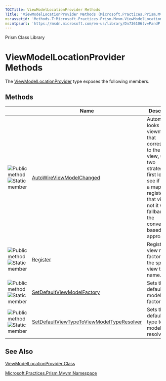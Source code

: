 ```yaml
---
TOCTitle: ViewModelLocationProvider Methods
Title: 'ViewModelLocationProvider Methods (Microsoft.Practices.Prism.Mvvm)'
ms:assetid: 'Methods.T:Microsoft.Practices.Prism.Mvvm.ViewModelLocationProvider'
ms:mtpsurl: 'https://msdn.microsoft.com/en-us/library/Dn736106(v=PandP.50)'
---
```


Prism Class Library

ViewModelLocationProvider Methods
=================================

The [ViewModelLocationProvider](https://msdn.microsoft.com/t:microsoft.practices.prism.mvvm.viewmodellocationprovider) type exposes the following members.

Methods
-------

<span id="methodTableToggle"></span>
<table>

<thead>
<tr class="header">
<th> </th>
<th>Name</th>
<th>Description</th>
</tr>
</thead>
<tbody>
<tr class="odd">
<td><img src="https://msdn.microsoft.com/en-us/Dn736106.pubmethod(en-us,PandP.50).gif" title="Public method" /><img src="https://msdn.microsoft.com/en-us/Dn736106.static(en-us,PandP.50).gif" title="Static member" /></td>
<td><a href="https://msdn.microsoft.com/m:microsoft.practices.prism.mvvm.viewmodellocationprovider.autowireviewmodelchanged(microsoft.practices.prism.mvvm.iview)">AutoWireViewModelChanged</a></td>
<td><div class="summary">
Automatically looks up the viewmodel that corresponds to the current view, using two strategies: It first looks to see if there is a mapping registered for that view, if not it will fallback to the convention based approach.
</div></td>
</tr>
<tr class="even">
<td><img src="https://msdn.microsoft.com/en-us/Dn736106.pubmethod(en-us,PandP.50).gif" title="Public method" /><img src="https://msdn.microsoft.com/en-us/Dn736106.static(en-us,PandP.50).gif" title="Static member" /></td>
<td><a href="https://msdn.microsoft.com/m:microsoft.practices.prism.mvvm.viewmodellocationprovider.register(system.string%2csystem.func%7bsystem.object%7d)">Register</a></td>
<td><div class="summary">
Registers the view model factory for the specified view type name.
</div></td>
</tr>
<tr class="odd">
<td><img src="https://msdn.microsoft.com/en-us/Dn736106.pubmethod(en-us,PandP.50).gif" title="Public method" /><img src="https://msdn.microsoft.com/en-us/Dn736106.static(en-us,PandP.50).gif" title="Static member" /></td>
<td><a href="https://msdn.microsoft.com/m:microsoft.practices.prism.mvvm.viewmodellocationprovider.setdefaultviewmodelfactory(system.func%7bsystem.type%2csystem.object%7d)">SetDefaultViewModelFactory</a></td>
<td><div class="summary">
Sets the default view model factory.
</div></td>
</tr>
<tr class="even">
<td><img src="https://msdn.microsoft.com/en-us/Dn736106.pubmethod(en-us,PandP.50).gif" title="Public method" /><img src="https://msdn.microsoft.com/en-us/Dn736106.static(en-us,PandP.50).gif" title="Static member" /></td>
<td><a href="https://msdn.microsoft.com/m:microsoft.practices.prism.mvvm.viewmodellocationprovider.setdefaultviewtypetoviewmodeltyperesolver(system.func%7bsystem.type%2csystem.type%7d)">SetDefaultViewTypeToViewModelTypeResolver</a></td>
<td><div class="summary">
Sets the default view type to view model type resolver.
</div></td>
</tr>
</tbody>
</table>

See Also
--------


[ViewModelLocationProvider Class](https://msdn.microsoft.com/t:microsoft.practices.prism.mvvm.viewmodellocationprovider)

[Microsoft.Practices.Prism.Mvvm Namespace](https://msdn.microsoft.com/n:microsoft.practices.prism.mvvm)
